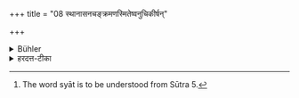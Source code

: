 +++
title = "08 स्थानासनचङ्क्रमणस्मितेष्वनुचिकीर्षन्"

+++

<details><summary>Bühler</summary>

8. He shall imitate (his teacher) in rising, sitting, walking, about, and smiling. [^6] 


[^6]:  The word syāt is to be understood from Sūtra 5.
</details>

<details><summary>हरदत्त-टीका</summary>

## सूत्रम्
स्थानासनचंक्रमणस्मितेष्वनुचिकीर्षन् ॥ ८ ॥  
### टिप्पनी
व्यवहितमपि स्यादित्यपेक्ष्यते । चिकीर्षया करणं लक्ष्यते । स्थानादिष्वाचार्यस्य पश्चाद्भावी स्यात् । न पूर्वभावी । न युगपद्भावी ॥ ८॥
</details>
